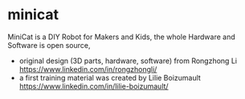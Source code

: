 # minicat
MiniCat is a DIY Robot for Makers and Kids, the whole Hardware and Software is open source,
- original design (3D parts, hardware, software) from Rongzhong Li https://www.linkedin.com/in/rongzhongli/
- a first training material was created by Lilie Boizumault https://www.linkedin.com/in/lilie-boizumault/

